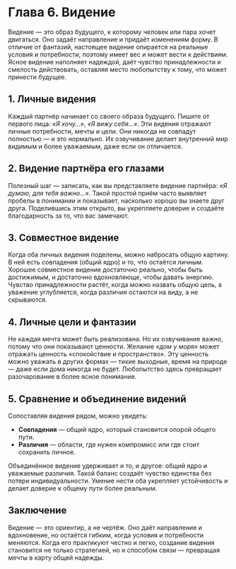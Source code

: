 # Глава 6. Видение

Видение — это образ будущего, к которому человек или пара хочет двигаться. Оно задаёт направление и придаёт изменениям форму. В отличие от фантазий, настоящее видение опирается на реальные условия и потребности, поэтому имеет вес и может вести к действиям. Ясное видение наполняет надеждой, даёт чувство принадлежности и смелость действовать, оставляя место любопытству к тому, что может принести будущее.

## 1. Личные видения

Каждый партнёр начинает со своего образа будущего. Пишите от первого лица: *«Я хочу…»*, *«Я вижу себя…»*. Эти видения отражают личные потребности, мечты и цели. Они никогда не совпадут полностью — и это нормально. Их озвучивание делает внутренний мир видимым и более уважаемым, даже если он отличается.

## 2. Видение партнёра его глазами

Полезный шаг — записать, как вы представляете видение партнёра: *«Я думаю, для тебя важно…»*. Такой простой приём часто выявляет пробелы в понимании и показывает, насколько хорошо вы знаете друг друга. Поделившись этим открыто, вы укрепляете доверие и создаёте благодарность за то, что вас замечают.

## 3. Совместное видение

Когда оба личных видения поделены, можно набросать общую картину. В ней есть совпадения (общий ядро) и то, что остаётся личным. Хорошее совместное видение достаточно реально, чтобы быть достижимым, и достаточно вдохновляюще, чтобы давать энергию. Чувство принадлежности растёт, когда можно назвать общую цель, а уважение углубляется, когда различия остаются на виду, а не скрываются.

## 4. Личные цели и фантазии

Не каждая мечта может быть реализована. Но их озвучивание важно, потому что они показывают ценности. Желание *«дом у моря»* может отражать ценность «спокойствие и пространство». Эту ценность можно уважать в других формах — тихие выходные, время на природе — даже если дома никогда не будет. Любопытство здесь превращает разочарование в более ясное понимание.

## 5. Сравнение и объединение видений

Сопоставляя видения рядом, можно увидеть:

- **Совпадения** — общий ядро, который становится опорой общего пути.
- **Различия** — области, где нужен компромисс или где стоит сохранить личное.

Объединённое видение удерживает и то, и другое: общий ядро и уважаемые различия. Такой баланс создаёт чувство единства без потери индивидуальности. Умение нести оба укрепляет устойчивость и делает доверие к общему пути более реальным.

## Заключение

Видение — это ориентир, а не чертёж. Оно даёт направление и вдохновение, но остаётся гибким, когда условия и потребности меняются. Когда его практикуют честно и легко, создание видения становится не только стратегией, но и способом связи — превращая мечты в карту общей надежды.
